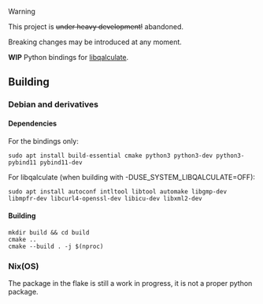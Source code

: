 > [!WARNING]
> This project is ~~under heavy development!~~ abandoned.
>
> Breaking changes may be introduced at any moment.

**WIP** Python bindings for [libqalculate](https://github.com/qalculate/libqalculate).

## Building

### Debian and derivatives

#### Dependencies

For the bindings only:
```command
sudo apt install build-essential cmake python3 python3-dev python3-pybind11 pybind11-dev
```

For libqalculate (when building with -DUSE_SYSTEM_LIBQALCULATE=OFF):
```command
sudo apt install autoconf intltool libtool automake libgmp-dev libmpfr-dev libcurl4-openssl-dev libicu-dev libxml2-dev
```

#### Building

```command
mkdir build && cd build
cmake ..
cmake --build . -j $(nproc)
```

### Nix(OS)

The package in the flake is still a work in progress, it is not a proper python package.

